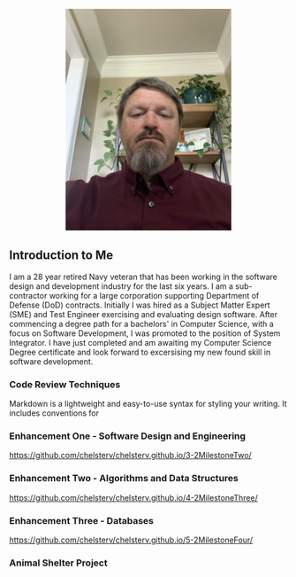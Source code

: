 <p align="center">
<img src="https://github.com/chelsterv/chelsterv.github.io/blob/main/IMG_0228.jpeg?raw=true" width="300" />
</p>

## Introduction to Me

I am a 28 year retired Navy veteran that has been working in the software design and development industry for the last six years. I am a sub-contractor working for a large corporation supporting Department of Defense (DoD) contracts. Initially I was hired as a Subject Matter Expert (SME) and Test Engineer exercising and evaluating design software. After commencing a degree path for a bachelors' in Computer Science, with a focus on Software Development, I was promoted to the position of System Integrator. I have just completed and am awaiting my Computer Science Degree certificate and look forward to excersising my new found skill in software development.

### Code Review Techniques

Markdown is a lightweight and easy-to-use syntax for styling your writing. It includes conventions for

### Enhancement One - Software Design and Engineering

<https://github.com/chelsterv/chelsterv.github.io/3-2MilestoneTwo/>

### Enhancement Two - Algorithms and Data Structures

<https://github.com/chelsterv/chelsterv.github.io/4-2MilestoneThree/>

### Enhancement Three - Databases

<https://github.com/chelsterv/chelsterv.github.io/5-2MilestoneFour/>


### Animal Shelter Project

